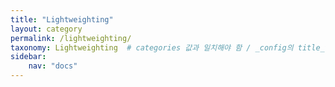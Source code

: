 ```yaml
---
title: "Lightweighting"
layout: category
permalink: /lightweighting/
taxonomy: Lightweighting  # categories 값과 일치해야 함 / _config의 title_translation에 블로그에 노출시킬 카테고리명 입력
sidebar:
    nav: "docs"
---
```

